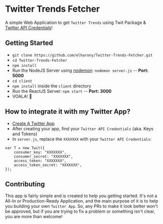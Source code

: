 # Twitter Trends Fetcher
A simple Web Application to get `Twitter Trends` using Twit Package & [Twitter API Credentials](https://developer.twitter.com/en/docs/basics/authentication/guides/access-tokens.html)!

## Getting Started
- `git clone https://github.com/elharony/Twitter-Trends-Fetcher.git`
- `cd Twitter-Trends-Fetcher`
- `npm install`
- Run the NodeJS Server using [nodemon](https://www.npmjs.com/package/nodemon): `nodemon server.js` -- **Port: 5000**
- `cd client`
- `npm install` inside the `client` directory
- Run the ReactJS Server: `npm start` -- **Port: 3000**
- VOALA! 🚀

## How to integrate it with my Twitter App?
- [Create A Twitter App](https://developer.twitter.com/en/apps)
- After creating your app, find your `Twitter API Credentials` (aka. Keys and Tokens)
- In `server.js`, replace the `XXXXXXX` with your `Twitter API Credentials`:
```
var T = new Twit({
    consumer_key: "XXXXXXX",
    consumer_secret: "XXXXXXX",
    access_token: "XXXXXXX",
    access_token_secret: "XXXXXXX",
});
```

## Contributing
This app is fairly simple and is created to help you getting started. It's not a All-In or Production-Ready Application, and the main purpose of it is to help you building your own `Twitter App`. So, any PRs to make it look better won't be approved, but if you are trying to fix a problem or something isn't clear, you are more than welcome!